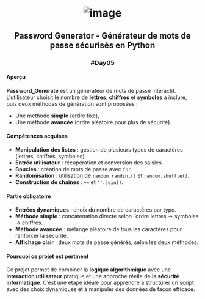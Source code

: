 # <p align="center"> ![image](https://github.com/user-attachments/assets/8739a22b-0609-419e-b357-a4ef81b3ce05) </p>

## <p align="center"> Password Generator - Générateur de mots de passe sécurisés en Python </p>
### <p align="center"> #Day05 </p>

#### Aperçu
**Password_Generate** est un générateur de mots de passe interactif. L'utilisateur choisit le nombre de **lettres**, **chiffres** et **symboles** à inclure, puis deux méthodes de génération sont proposées :
- Une méthode **simple** (ordre fixe),
- Une méthode **avancée** (ordre aléatoire pour plus de sécurité).

#### Compétences acquises
- **Manipulation des listes** : gestion de plusieurs types de caractères (lettres, chiffres, symboles).
- **Entrée utilisateur** : récupération et conversion des saisies.
- **Boucles** : création de mots de passe avec `for`.
- **Randomisation** : utilisation de `random.randint()` et `random.shuffle()`.
- **Construction de chaînes** : `+=` et `''.join()`.

#### Partie obligatoire
- **Entrées dynamiques** : choix du nombre de caractères par type.
- **Méthode simple** : concaténation directe selon l’ordre lettres → symboles → chiffres.
- **Méthode avancée** : mélange aléatoire de tous les caractères pour renforcer la sécurité.
- **Affichage clair** : deux mots de passe générés, selon les deux méthodes.

#### Pourquoi ce projet est pertinent
Ce projet permet de combiner la **logique algorithmique** avec une **interaction utilisateur** pratique et une approche réelle de la **sécurité informatique**. C’est une étape idéale pour apprendre à structurer un script avec des choix dynamiques et à manipuler des données de façon efficace.
